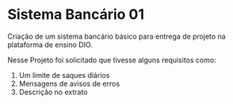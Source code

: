 # Sistema Bancário 01
Criação de um sistema bancário básico para entrega de projeto na plataforma de ensino DIO.

Nesse Projeto foi solicitado que tivesse alguns requisitos como:
1. Um limite de saques diários
2. Mensagens de avisos de erros
3. Descrição no extrato
